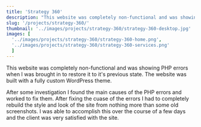 ```yaml
---
title: 'Strategy 360'
description: "This website was completely non-functional and was showing PHP errors when I was brought in to restore it to it's previous state. The website was built with a fully custom WordPress theme."
slug: '/projects/strategy-360/'
thumbnail: '../images/projects/strategy-360/strategy-360-desktop.jpg'
images: [
  '../images/projects/strategy-360/strategy-360-home.png',
  '../images/projects/strategy-360/strategy-360-services.png'
  ]
---
```


This website was completely non-functional and was showing PHP errors when I was brought in to restore it to it's previous state. The website was built with a fully custom WordPress theme.

After some investigation I found the main causes of the PHP errors and worked to fix them. After fixing the cuase of the errors I had to completely rebuild the style and look of the site from nothing more than some old screenshots. I was able to accomplish this over the course of a few days and the client was very satisfied with the site.
